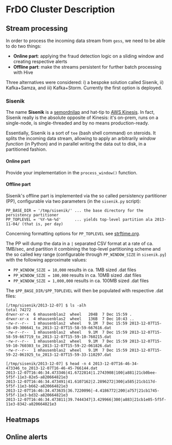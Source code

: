 # FrDO Cluster Description

## Stream processing

In order to process the incoming data stream from `gess`, we need to be able to
do two things:

* **Online part**: applying the fraud detection logic on a sliding window and creating respective alerts
* **Offline part**: make the streams persistent for further batch processing with Hive

Three alternatives were considered: i) a bespoke solution called Sisenik,
ii) Kafka+Samza, and iii) Kafka+Storm. Currently the first option is deployed.

### Sisenik

The name **Sisenik** is a [semordnilap](http://en.wiktionary.org/wiki/semordnilap) 
and hat-tip to [AWS Kinesis](http://aws.amazon.com/kinesis/). 
In fact, Sisenik really is the absolute opposite of Kinesis: it's on-prem, 
runs on a single-node, is single-threaded and by no means production-ready.

Essentially, Sisenik is a sort of `tee` (bash shell command) on steroids.
It splits the incoming data stream, allowing to apply an arbitrarily
 *window function* (in Python) and in parallel writing the data out to disk,
in a partitioned fashion.

#### Online part

Provide your implementation in the `process_window()` function.

#### Offline part

Sisenik's offline part is implemented via the so called persistency partitioner
(PP), configurable via two parameters (in the `sisenik.py` script):

    PP_BASE_DIR = '/tmp/sisenik/' ... the base directory for the persistency partitioner
    PP_TOPLEVEL = '%Y-%m-%d'      ... yields top-level partition ala 2013-11-04/ (that is, per day)
    
Concerning formatting options for `PP_TOPLEVEL` see [strftime.org](http://strftime.org/).

The PP will dump the data in a `|` separated CSV format at a rate of ca. 1MB/sec,
and partition it combining the top-level partitioning scheme and the so called
key range (configurable through `PP_WINDOW_SIZE` in `sisenik.py`) with the following
approximate values:

* `PP_WINDOW_SIZE = 10,000` results in ca. 1MB sized .dat files
* `PP_WINDOW_SIZE = 100,000` results in ca. 10MB sized .dat files
* `PP_WINDOW_SIZE = 1,000,000` results in ca. 100MB sized .dat files

The `$PP_BASE_DIR/$PP_TOPLEVEL` will then be populated with respective .dat files:

    [/tmp/sisenik/2013-12-07] $ ls -alh
    total 74272
    drwxr-xr-x  6 mhausenblas2  wheel   204B  7 Dec 15:59 .
    drwxr-xr-x  4 mhausenblas2  wheel   136B  7 Dec 10:43 ..
    -rw-r--r--  1 mhausenblas2  wheel   9.1M  7 Dec 15:59 2013-12-07T15-58-49-306641_to_2013-12-07T15-58-59-667616.dat
    -rw-r--r--  1 mhausenblas2  wheel   9.1M  7 Dec 15:59 2013-12-07T15-58-59-667719_to_2013-12-07T15-59-10-760215.dat
    -rw-r--r--  1 mhausenblas2  wheel   9.1M  7 Dec 15:59 2013-12-07T15-59-10-760303_to_2013-12-07T15-59-22-061826.dat
    -rw-r--r--  1 mhausenblas2  wheel   9.1M  7 Dec 15:59 2013-12-07T15-59-22-061925_to_2013-12-07T15-59-33-110297.dat
    
    [/tmp/sisenik/2013-12-07] $ head -n 4 2013-12-07T16-46-34-473346_to_2013-12-07T16-46-45-766144.dat
    2013-12-07T16:46:34.473346|41.6722814|1.2743908|100|a881|21cb0bee-5f5f-11e3-82e5-a820664821e3
    2013-12-07T16:46:34.473491|41.6107162|2.2896272|300|a585|21cb117d-5f5f-11e3-b662-a820664821e3
    2013-12-07T16:46:34.473635|36.7220096|-4.4186772|200|a757|21cb1745-5f5f-11e3-bd32-a820664821e3
    2013-12-07T16:46:34.473811|39.7444347|3.429966|300|a883|21cb1e05-5f5f-11e3-8342-a820664821e3    

## Heatmaps

## Online alerts